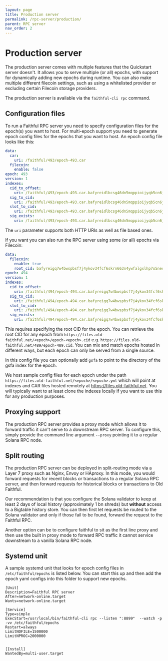 ```yaml
---
layout: page
title: Production server
permalink: /rpc-server/production/
parent: RPC server
nav_order: 2
---
```


# Production server

The production server comes with multiple features that the Quickstart server doesn't. It allows you to serve multiple (or all) epochs, with support for dynamically adding new epochs during runtime. You can also make multiple different filecoin settings, such as using a whitelisted provider or excluding certain Filecoin storage providers.

The production server is available via the `faithful-cli rpc`  command.

## Configuration files 

To run a Faithful RPC server you need to specify configuration files for the epoch(s) you want to host. For multi-epoch support you need to generate epoch config files for the epochs that you want to host. An epoch config file looks like this:

```yml
data:
  car:
    uri: /faithful/493/epoch-493.car
  filecoin:
    enable: false
epoch: 493
version: 1
indexes:
  cid_to_offset:
    uri: /faithful/493/epoch-493.car.bafyreidlbcsg46dn5mqppioijyqb5cn6j23rkcoazl7skif74kpa3lihxa.cid-to-offset.index
  sig_to_cid:
    uri: /faithful/493/epoch-493.car.bafyreidlbcsg46dn5mqppioijyqb5cn6j23rkcoazl7skif74kpa3lihxa.sig-to-cid.index
  slot_to_cid:
    uri: /faithful/493/epoch-493.car.bafyreidlbcsg46dn5mqppioijyqb5cn6j23rkcoazl7skif74kpa3lihxa.slot-to-cid.index
  sig_exists:
    uri: /faithful/493/epoch-493.car.bafyreidlbcsg46dn5mqppioijyqb5cn6j23rkcoazl7skif74kpa3lihxa.sig-exists.index
```

The `uri` parameter supports both HTTP URIs as well as file based ones.

If you want you can also run the RPC server using some (or all) epochs via Filecoin:

```yml
data:
  filecoin:
    enable: true
    root_cid: bafyreigq7w4bwspbsf7j4ykov34fcf6skrn663n4ywfalgxlhp7o5nes5a
epoch: 494
version: 1
indexes:
  cid_to_offset:
    uri: /faithful/494/epoch-494.car.bafyreigq7w4bwspbsf7j4ykov34fcf6skrn663n4ywfalgxlhp7o5nes5a.cid-to-offset.index
  sig_to_cid:
    uri: /faithful/494/epoch-494.car.bafyreigq7w4bwspbsf7j4ykov34fcf6skrn663n4ywfalgxlhp7o5nes5a.sig-to-cid.index
  slot_to_cid:
    uri: /faithful/494/epoch-494.car.bafyreigq7w4bwspbsf7j4ykov34fcf6skrn663n4ywfalgxlhp7o5nes5a.slot-to-cid.index
  sig_exists:
    uri: /faithful/494/epoch-494.car.bafyreigq7w4bwspbsf7j4ykov34fcf6skrn663n4ywfalgxlhp7o5nes5a.sig-exists.index
```

This requires specifying the root CID for the epoch. You can retrieve the root CID for any epoch from `https://files.old-faithful.net/<epoch>/epoch-<epoch>.cid` e.g. `https://files.old-faithful.net/489/epoch-489.cid`. You can mix and match epochs hosted in different ways, but each epoch can only be served from a single source. 

In this config file you can optionally add `gsfa` to point to the directory of the gsfa index for the epoch.

We host sample config files for each epoch under the path `https://files.old-faithful.net/<epoch>/<epoch>.yml` which will point at indexes and CAR files hosted remotely at https://files.old-faithful.net. You will typically want to at least clone the indexes locally if you want to use this for any production purposes. 

## Proxying support

The production RPC server provides a proxy mode which allows it to forward traffic it can't serve to a downstream RPC server. To configure this, simply provide the command line argument `--proxy` pointing it to a regular Solana RPC node.

## Split routing

The production RPC server can be deployed in split-routing mode via a Layer 7 proxy such as Nginx, Envoy or HAproxy. In this mode, you would forward requests for recent blocks or transactions to a regular Solana RPC server, and then forward requests for historical blocks or transactions to Old Faithful. 

Our recommendation is that you configure the Solana validator to keep at least 2 days of local history (approximately 1 bn shreds) but **without** access to a Bigtable history store. You can then first let requests be routed to the Solana validator and only if those fail to be found, forward the request to the Faithful RPC.

Another option can be to configure faithful to sit as the first line proxy and then use the built in proxy mode to forward RPC traffic it cannot service downstream to a vanilla Solana RPC node.


## Systemd unit

A sample systemd unit that looks for epoch config files in `/etc/faithful/epochs` is listed below. You can start this up and then add the epoch yaml configs into this folder to support new epochs.

```
[Unit]
Description=Faithful RPC server
After=network-online.target
Wants=network-online.target

[Service]
Type=simple
ExecStart=/usr/local/bin/faithful-cli rpc --listen ":8899"  --watch -p -vv /etc/faithful/epochs                                                                                  
Restart=always
LimitNOFILE=1500000
LimitNPROC=2000000


[Install]
WantedBy=multi-user.target
```
